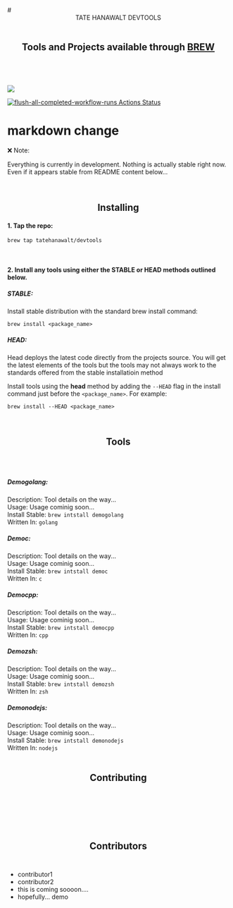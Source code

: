 <br>
# <div align="center">TATE HANAWALT DEVTOOLS</div><br>

## <div align="center">Tools and Projects available through [BREW](https://brew.sh/)</div><br>

<br>


![](./image.svg)

[![flush-all-completed-workflow-runs Actions Status](https://github.com/tatehanawalt/homebrew-devtools/workflows/flush-all-completed-workflow-runs/badge.svg)](https://github.com/tatehanawalt/homebrew-devtools/actions)

# markdown change

:x: Note:

Everything is currently in development. Nothing is actually stable right now. Even if it appears stable from README content below...<br>

<br>

## <div align="center">Installing</div>

#### 1. Tap the repo:
```shell
brew tap tatehanawalt/devtools
```
<br>

#### 2. Install any tools using either the **STABLE** or **HEAD** methods outlined below.

##### STABLE:<br>
Install stable distribution with the standard brew install command:
```shell
brew install <package_name>
```
##### HEAD:<br>
Head deploys the latest code directly from the projects source. You will get the latest elements of the tools but the tools may not always work to the standards offered from the stable installatioin method

Install tools using the **head** method by adding the `--HEAD` flag in the install command just before the `<package_name>`. For example:

```shell
brew install --HEAD <package_name>
```

<br>

## <div align="center">Tools</div><br><br>


##### Demogolang:

Description: Tool details on the way...<br>Usage: Usage cominig soon...<br>Install Stable: `brew intstall demogolang`<br>Written In: `golang`<br>
##### Democ:

Description: Tool details on the way...<br>Usage: Usage cominig soon...<br>Install Stable: `brew intstall democ`<br>Written In: `c`<br>
##### Democpp:

Description: Tool details on the way...<br>Usage: Usage cominig soon...<br>Install Stable: `brew intstall democpp`<br>Written In: `cpp`<br>
##### Demozsh:

Description: Tool details on the way...<br>Usage: Usage cominig soon...<br>Install Stable: `brew intstall demozsh`<br>Written In: `zsh`<br>
##### Demonodejs:

Description: Tool details on the way...<br>Usage: Usage cominig soon...<br>Install Stable: `brew intstall demonodejs`<br>Written In: `nodejs`<br>
<br>

## <div align="center">Contributing</div><br><br>
<br>

<br>

## <div align="center">Contributors</div><br>

- contributor1
- contributor2
- this is coming soooon....
- hopefully...
demo

